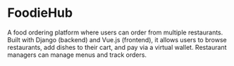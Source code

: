 # FoodieHub
A food ordering platform where users can order from multiple restaurants. Built with Django (backend) and Vue.js (frontend), it allows users to browse restaurants, add dishes to their cart, and pay via a virtual wallet. Restaurant managers can manage menus and track orders.
